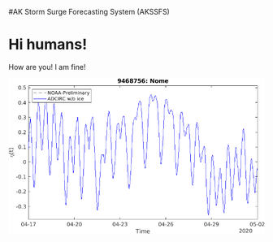 #AK Storm Surge Forecasting System (AKSSFS)

Hi humans!
=========================
How are you!
I am fine!

<img src="images/Mar2020_stna01.png" alt="hi" class="inline"/> 
